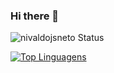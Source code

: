 ### Hi there 👋

![nivaldojsneto Status](https://github-readme-stats.vercel.app/api?username=nivaldojsneto&show_icons=true)

[![Top Linguagens](https://github-readme-stats.vercel.app/api/top-langs/?username=nivaldojsneto&layout=compact)](https://github.com/nivaldojsneto/github-readme-stats)

<!--
**nivaldojsneto/nivaldojsneto** is a ✨ _special_ ✨ repository because its `README.md` (this file) appears on your GitHub profile.

Here are some ideas to get you started:

- 🔭 I’m currently working on ...
- 🌱 I’m currently learning ...
- 👯 I’m looking to collaborate on ...
- 🤔 I’m looking for help with ...
- 💬 Ask me about ...
- 📫 How to reach me: ...
- 😄 Pronouns: ...
- ⚡ Fun fact: ...
-->
